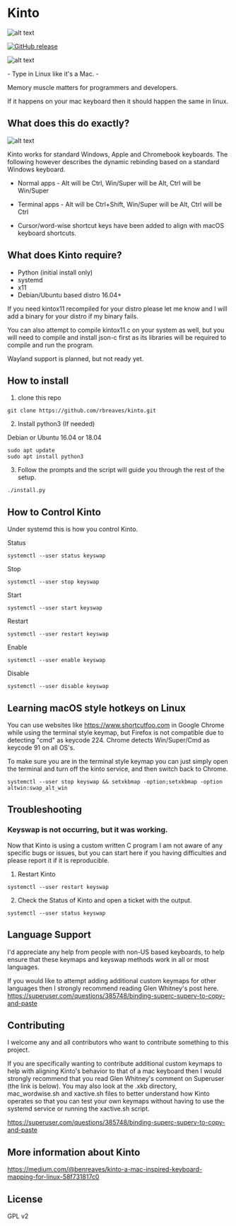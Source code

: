 # Kinto

![alt text](https://raw.githubusercontent.com/rbreaves/kinto/master/Kinto.png)

[![GitHub release](https://img.shields.io/github/release/rbreaves/kinto.svg)](https://github.com/rbreaves/kinto/releases)

![alt text](https://github.com/rbreaves/kinto/blob/master/splash.png)

\- Type in Linux like it's a Mac. \-

Memory muscle matters for programmers and developers.

If it happens on your mac keyboard then it should happen the same in linux.

## What does this do exactly?

![alt text](https://raw.githubusercontent.com/rbreaves/kinto/master/kinto-demo.gif)

Kinto works for standard Windows, Apple and Chromebook keyboards. The following however describes the dynamic rebinding based on a standard Windows keyboard.

- Normal apps - Alt will be Ctrl, Win/Super will be Alt, Ctrl will be Win/Super

- Terminal apps - Alt will be Ctrl+Shift, Win/Super will be Alt, Ctrl will be Ctrl

- Cursor/word-wise shortcut keys have been added to align with macOS keyboard shortcuts.

## What does Kinto require?

- Python (initial install only)
- systemd
- x11
- Debian/Ubuntu based distro 16.04+

If you need kintox11 recompiled for your distro please let me know and I will add a binary for your distro if my binary fails.

You can also attempt to compile kintox11.c on your system as well, but you will need to compile and install json-c first as its libraries will be required to compile and run the program.

Wayland support is planned, but not ready yet.

## How to install

1. clone this repo
```
git clone https://github.com/rbreaves/kinto.git
```
2. Install python3 (If needed)

Debian or Ubuntu 16.04 or 18.04
```
sudo apt update
sudo apt install python3
```

3. Follow the prompts and the script will guide you through the rest of the setup.
```
./install.py
```

## How to Control Kinto

Under systemd this is how you control Kinto.

Status
```
systemctl --user status keyswap
```

Stop
```
systemctl --user stop keyswap
```

Start
```
systemctl --user start keyswap
```

Restart
```
systemctl --user restart keyswap
```

Enable
```
systemctl --user enable keyswap
```

Disable
```
systemctl --user disable keyswap
```

## Learning macOS style hotkeys on Linux

You can use websites like https://www.shortcutfoo.com in Google Chrome while using the terminal style keymap, but Firefox is not compatible due to detecting "cmd" as keycode 224. Chrome detects Win/Super/Cmd as keycode 91 on all OS's.

To make sure you are in the terminal style keymap you can just simply open the terminal and turn off the kinto service, and then switch back to Chrome.
```
systemctl --user stop keyswap && setxkbmap -option;setxkbmap -option altwin:swap_alt_win
```

## Troubleshooting

### Keyswap is not occurring, but it was working.

Now that Kinto is using a custom written C program I am not aware of any specific bugs or issues, but you can start here if you having difficulties and please report it if it is reproducible.

1. Restart Kinto
```
systemctl --user restart keyswap
```
2. Check the Status of Kinto and open a ticket with the output.
```
systemctl --user status keyswap
```

## Language Support
I'd appreciate any help from people with non-US based keyboards, to help ensure that these keymaps and keyswap methods work in all or most languages.

If you would like to attempt adding additional custom keymaps for other languages then I strongly recommend reading Glen Whitney's post here.
https://superuser.com/questions/385748/binding-superc-superv-to-copy-and-paste

## Contributing

I welcome any and all contributors who want to contribute something to this project.

If you are specifically wanting to contribute additional custom keymaps to help with aligning Kinto's behavior to that of a mac keyboard then I would strongly recommend that you read Glen Whitney's comment on Superuser (the link is below). You may also look at the .xkb directory, mac_wordwise.sh and xactive.sh files to better understand how Kinto operates so that you can test your own keymaps without having to use the systemd service or running the xactive.sh script.

https://superuser.com/questions/385748/binding-superc-superv-to-copy-and-paste

## More information about Kinto

https://medium.com/@benreaves/kinto-a-mac-inspired-keyboard-mapping-for-linux-58f731817c0

## License

GPL v2
